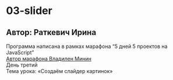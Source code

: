 # 03-slider
## Автор: Раткевич Ирина

Программа написана в рамках марафона  “5 дней 5 проектов на JavaScript”  
[Автор марафона Владилен Минин](https://www.youtube.com/c/VladilenMinin/ "youtube channel")  
День третий  
Тема урока: «Создаём слайдер картинок»  
